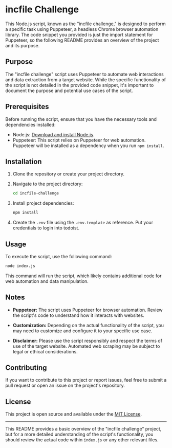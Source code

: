 # incfile Challenge

This Node.js script, known as the "incfile challenge," is designed to perform a specific task using Puppeteer, a headless Chrome browser automation library. The code snippet you provided is just the import statement for Puppeteer, so the following README provides an overview of the project and its purpose.

## Purpose

The "incfile challenge" script uses Puppeteer to automate web interactions and data extraction from a target website. While the specific functionality of the script is not detailed in the provided code snippet, it's important to document the purpose and potential use cases of the script.

## Prerequisites

Before running the script, ensure that you have the necessary tools and dependencies installed:

- Node.js: [Download and install Node.js](https://nodejs.org/).
- Puppeteer: This script relies on Puppeteer for web automation. Puppeteer will be installed as a dependency when you run `npm install`.

## Installation

1. Clone the repository or create your project directory.

2. Navigate to the project directory:

   ```bash
   cd incfile-challenge
   ```

3. Install project dependencies:

   ```bash
   npm install
   ```

4. Create the ```.env``` file using the ```.env.template``` as reference. Put your credentials to login into todoist.

## Usage

To execute the script, use the following command:

```bash
node index.js
```

This command will run the script, which likely contains additional code for web automation and data manipulation.

## Notes

- **Puppeteer:** The script uses Puppeteer for browser automation. Review the script's code to understand how it interacts with websites.

- **Customization:** Depending on the actual functionality of the script, you may need to customize and configure it to your specific use case.

- **Disclaimer:** Please use the script responsibly and respect the terms of use of the target website. Automated web scraping may be subject to legal or ethical considerations.

## Contributing

If you want to contribute to this project or report issues, feel free to submit a pull request or open an issue on the project's repository.

## License

This project is open source and available under the [MIT License](LICENSE.md).

---

This README provides a basic overview of the "incfile challenge" project, but for a more detailed understanding of the script's functionality, you should review the actual code within `index.js` or any other relevant files.